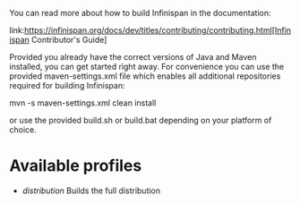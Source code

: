 You can read more about how to build Infinispan in the documentation:

link:https://infinispan.org/docs/dev/titles/contributing/contributing.html[Infinispan Contributor's Guide]

Provided you already have the correct versions of Java and Maven installed, you can get started right away.
For convenience you can use the provided maven-settings.xml file which enables all additional repositories required for
building Infinispan:

  mvn -s maven-settings.xml clean install

or use the provided build.sh or build.bat depending on your platform of choice.

Available profiles
==================

* *distribution* Builds the full distribution


